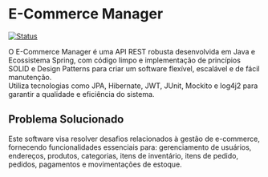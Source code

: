 # E-Commerce Manager
[![Status](https://img.shields.io/badge/Status-Em&nbsp;Desenvolvimento-yellow.svg)](https://github.com/seu-usuario/seu-projeto)

O E-Commerce Manager é uma API REST robusta desenvolvida em Java e Ecossistema Spring, com código limpo e implementação de 
princípios SOLID e Design Patterns para criar um software flexível, escalável e de fácil manutenção. </br>
Utiliza tecnologias como JPA, Hibernate, JWT, JUnit, Mockito e log4j2 para garantir a qualidade e eficiência do sistema.

## Problema Solucionado
Este software visa resolver desafios relacionados à gestão de e-commerce, fornecendo funcionalidades essenciais para:
gerenciamento de usuários, endereços, produtos, categorias, itens de inventário, itens de pedido, pedidos, pagamentos e movimentações de estoque.

